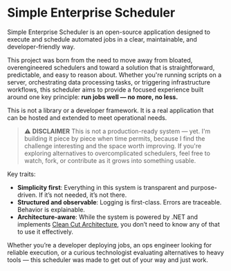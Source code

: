 # Simple Enterprise Scheduler

Simple Enterprise Scheduler is an open-source application designed to execute and schedule automated jobs in a clear, maintainable, and developer-friendly way.

This project was born from the need to move away from bloated, overengineered schedulers and toward a solution that is straightforward, predictable, and easy to reason about. Whether you're running scripts on a server, orchestrating data processing tasks, or triggering infrastructure workflows, this scheduler aims to provide a focused experience built around one key principle: **run jobs well — no more, no less.**

This is not a library or a developer framework. It is a real application that can be hosted and extended to meet operational needs.

> ⚠️ **DISCLAIMER**
> This is not a production-ready system — yet. I'm building it piece by piece when time permits, because I find the challenge interesting and the space worth improving. If you're exploring alternatives to overcomplicated schedulers, feel free to watch, fork, or contribute as it grows into something usable.

Key traits:

- **Simplicity first**: Everything in this system is transparent and purpose-driven. If it’s not needed, it’s not there.
- **Structured and observable**: Logging is first-class. Errors are traceable. Behavior is explainable.
- **Architecture-aware**: While the system is powered by .NET and implements [Clean Cut Architecture](https://github.com/fernando-jimenez-dev/clean-cut-architecture), you don’t need to know any of that to use it effectively.

Whether you’re a developer deploying jobs, an ops engineer looking for reliable execution, or a curious technologist evaluating alternatives to heavy tools — this scheduler was made to get out of your way and just work.
